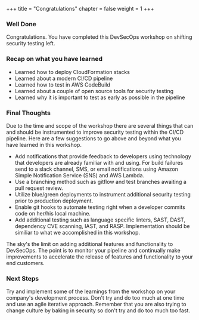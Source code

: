 +++
title = "Congratulations"
chapter = false
weight = 1
+++

### Well Done

Congratulations.  You have completed this DevSecOps workshop on shifting security testing left.  

### Recap on what you have learned
- Learned how to deploy CloudFormation stacks
- Learned about a modern CI/CD pipeline 
- Learned how to test in AWS CodeBuild
- Learned about a couple of open source tools for security testing
- Learned why it is important to test as early as possible in the pipeline


### Final Thoughts
Due to the time and scope of the workshop there are several things that can and should be instrumented to improve security testing within the CI/CD pipeline. Here are a few suggestions to go above and beyond what you have learned in this workshop.

- Add notifications that provide feedback to developers using technology that developers are already familiar with and using.  For build failures send to a slack channel, SMS, or email notifications using Amazon Simple Notification Service (SNS) and AWS Lambda.
- Use a branching method such as gitflow and test branches awaiting a pull request review.
- Utilize blue/green deployments to instrument additional security testing prior to production deployment.
- Enable git hooks to automate testing right when a developer commits code on her/his local machine. 
- Add additional testing such as language specific linters, SAST, DAST, dependency CVE scanning, IAST, and RASP.  Implementation should be similiar to what we accomplished in this workshop.

The sky's the limit on adding additional features and functionality to DevSecOps.  The point is to monitor your pipeline and continually make improvements to accelerate the release of features and functionality to your end customers.  


### Next Steps
Try and implement some of the learnings from the workshop on your company's development process.  Don't try and do too much at one time and use an agile iterative approach.  Remember that you are also trying to change culture by baking in security so don't try and do too much too fast.



